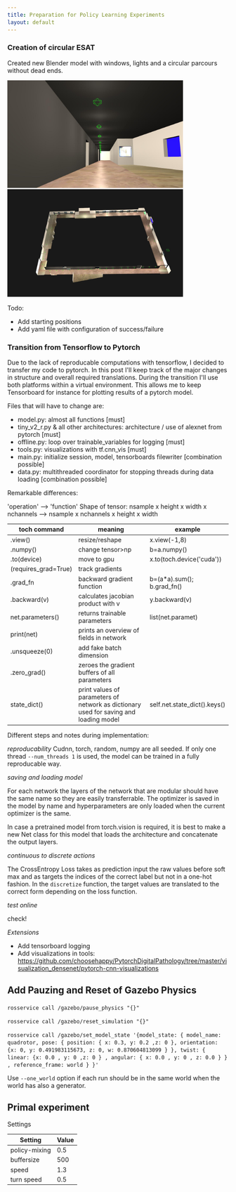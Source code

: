 ```yaml
---
title: Preparation for Policy Learning Experiments
layout: default
---
```



### Creation of circular ESAT

Created new Blender model with windows, lights and a circular parcours without dead ends.

<img src="/imgs/19-01-10_esatv3.jpg" alt="circular esat" style="width: 400px;"/>
<img src="/imgs/19-01-10_esatv3_1.jpg" alt="circular esat" style="width: 400px;"/>


Todo:
- Add starting positions
- Add yaml file with configuration of success/failure

### Transition from Tensorflow to Pytorch

Due to the lack of reproducable computations with tensorflow, I decided to transfer my code to pytorch.
In this post I'll keep track of the major changes in structure and overall required translations.
During the transition I'll use both platforms within a virtual environment.
This allows me to keep Tensorboard for instance for plotting results of a pytorch model.

Files that will have to change are:

- model.py: almost all functions [must]
- tiny_v2_r.py & all other architectures: architecture / use of alexnet from pytorch [must] 
- offline.py: loop over trainable_variables for logging [must]
- tools.py: visualizations with tf.cnn_vis [must]
- main.py: initialize session, model, tensorboards filewriter [combination possible]
- data.py: multithreaded coordinator for stopping threads during data loading [combination possible]

Remarkable differences:

'operation' --> 'function'
Shape of tensor: nsample x height x width x nchannels --> nsample x nchannels x height x width

| toch command | meaning          | example                   |
|--------------|------------------|---------------------------|
| .view()      | resize/reshape   | x.view(-1,8)              |
| .numpy()     | change tensor>np | b=a.numpy()               |
| .to(device)  | move to gpu      | x.to(toch.device('cuda')) |
| (requires_grad=True) | track gradients | |
| .grad_fn     | backward gradient function | b=(a*a).sum(); b.grad_fn() |
| .backward(v) | calculates jacobian product with v | y.backward(v) |
| net.parameters()| returns trainable parameters | list(net.paramet) |
| print(net) | prints an overview of fields in network | |
| .unsqueeze(0) | add fake batch dimension | |
| .zero_grad() | zeroes the gradient buffers of all parameters | |
| state_dict() | print values of parameters of network as dictionary used for saving and loading model | self.net.state_dict().keys() |


Different steps and notes during implementation:

_reproducability_
Cudnn, torch, random, numpy are all seeded. If only one thread `--num_threads 1` is used, the model can be trained in a fully reproducable way.

_saving and loading model_

For each network the layers of the network that are modular should have the same name so they are easily transferrable.
The optimizer is saved in the model by name and hyperparameters are only loaded when the current optimizer is the same.

In case a pretrained model from torch.vision is required, it is best to make a new Net class for this model that loads the architecture and concatenate the output layers.

_continuous to discrete actions_

The CrossEntropy Loss takes as prediction input the raw values before soft max and as targets the indices of the correct label but not in a one-hot fashion.
In the `discretize` function, the target values are translated to the correct form depending on the loss function.

_test online_

check!

_Extensions_

- Add tensorboard logging
- Add visualizations in tools: https://github.com/choosehappy/PytorchDigitalPathology/tree/master/visualization_densenet/pytorch-cnn-visualizations

## Add Pauzing and Reset of Gazebo Physics


`rosservice call /gazebo/pause_physics "{}"`


`rosservice call /gazebo/reset_simulation "{}"`

`rosservice call /gazebo/set_model_state '{model_state: { model_name: quadrotor, pose: { position: { x: 0.3, y: 0.2 ,z: 0 }, orientation: {x: 0, y: 0.491983115673, z: 0, w: 0.870604813099 } }, twist: { linear: {x: 0.0 , y: 0 ,z: 0 } , angular: { x: 0.0 , y: 0 , z: 0.0 } } , reference_frame: world } }'`

Use `--one_world` option if each run should be in the same world when the world has also a generator.

## Primal experiment

Settings

| Setting        | Value |
|----------------|-------|
| policy-mixing  |  0.5  |
| buffersize     |  500  |
| speed          |  1.3  |
| turn speed     |  0.5  |


